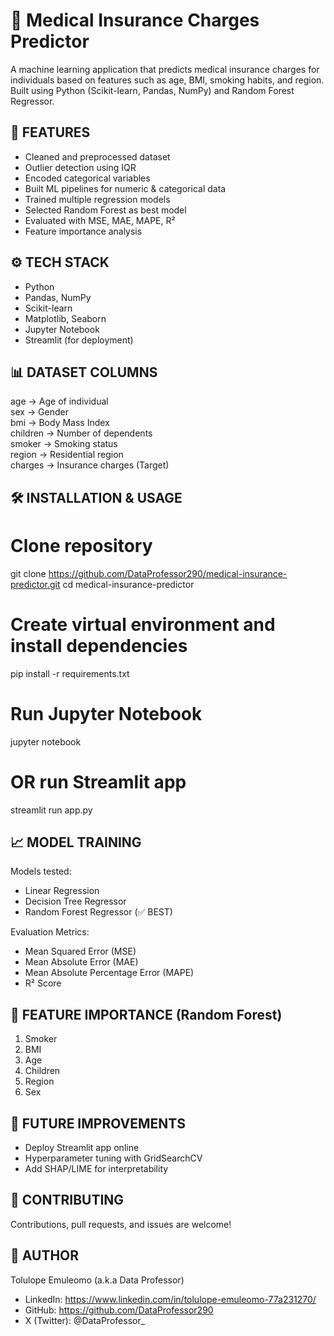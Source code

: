 # 🏥 Medical Insurance Charges Predictor

A machine learning application that predicts medical insurance charges for individuals 
based on features such as age, BMI, smoking habits, and region.  
Built using Python (Scikit-learn, Pandas, NumPy) and Random Forest Regressor.  

📌 FEATURES
---------------------------------
- Cleaned and preprocessed dataset
- Outlier detection using IQR
- Encoded categorical variables
- Built ML pipelines for numeric & categorical data
- Trained multiple regression models
- Selected Random Forest as best model
- Evaluated with MSE, MAE, MAPE, R²
- Feature importance analysis

⚙️ TECH STACK
---------------------------------
- Python
- Pandas, NumPy
- Scikit-learn
- Matplotlib, Seaborn
- Jupyter Notebook
- Streamlit (for deployment)

📊 DATASET COLUMNS
---------------------------------
age       -> Age of individual  
sex       -> Gender  
bmi       -> Body Mass Index  
children  -> Number of dependents  
smoker    -> Smoking status  
region    -> Residential region  
charges   -> Insurance charges (Target)  

🛠️ INSTALLATION & USAGE
---------------------------------
# Clone repository
git clone https://github.com/DataProfessor290/medical-insurance-predictor.git
cd medical-insurance-predictor

# Create virtual environment and install dependencies
pip install -r requirements.txt

# Run Jupyter Notebook
jupyter notebook

# OR run Streamlit app
streamlit run app.py

📈 MODEL TRAINING
---------------------------------
Models tested:
- Linear Regression
- Decision Tree Regressor
- Random Forest Regressor (✅ BEST)

Evaluation Metrics:
- Mean Squared Error (MSE)
- Mean Absolute Error (MAE)
- Mean Absolute Percentage Error (MAPE)
- R² Score

🔑 FEATURE IMPORTANCE (Random Forest)
---------------------------------
1. Smoker  
2. BMI  
3. Age  
4. Children  
5. Region  
6. Sex  

📌 FUTURE IMPROVEMENTS
---------------------------------
- Deploy Streamlit app online  
- Hyperparameter tuning with GridSearchCV  
- Add SHAP/LIME for interpretability  

🤝 CONTRIBUTING
---------------------------------
Contributions, pull requests, and issues are welcome!  

👤 AUTHOR
---------------------------------
Tolulope Emuleomo (a.k.a Data Professor)  

- LinkedIn: https://www.linkedin.com/in/tolulope-emuleomo-77a231270/  
- GitHub:   https://github.com/DataProfessor290  
- X (Twitter): @DataProfessor_  
